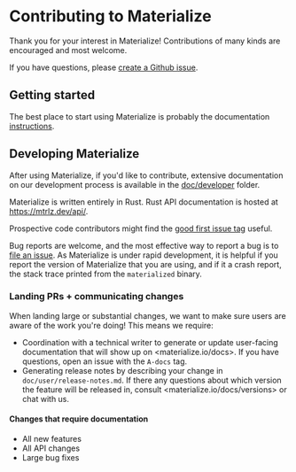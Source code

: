 # Contributing to Materialize

Thank you for your interest in Materialize! Contributions of many kinds are encouraged and most welcome.

If you have questions, please [create a Github issue](https://github.com/MaterializeInc/materialize/issues/new/choose).

## Getting started

The best place to start using Materialize is probably the documentation [instructions](https://materialize.io/docs).

## Developing Materialize

After using Materialize, if you'd like to contribute, extensive documentation on
our development process is available in the [doc/developer](doc/developer) folder.

Materialize is written entirely in Rust. Rust API documentation is hosted at
<https://mtrlz.dev/api/>.

Prospective code contributors might find the [good first issue tag](https://github.com/MaterializeInc/materialize/issues?q=is%3Aopen+is%3Aissue+label%3A%22D-good+first+issue%22) useful.

Bug reports are welcome, and the most effective way to report a bug is to [file
an issue](https://github.com/MaterializeInc/materialize/issues/new/choose). As
Materialize is under rapid development, it is helpful if you report the version
of Materialize that you are using, and if it a crash report, the stack trace
printed from the `materialized` binary.

### Landing PRs + communicating changes

When landing large or substantial changes, we want to make sure users are aware of the work you're doing! This means we require:

- Coordination with a technical writer to generate or update user-facing documentation that will show up on <materialize.io/docs>. If you have questions, open an issue with the `A-docs` tag.
- Generating release notes by describing your change in `doc/user/release-notes.md`. If there any questions about which version the feature will be released in, consult <materialize.io/docs/versions> or chat with us.

#### Changes that require documentation

- All new features
- All API changes
- Large bug fixes
